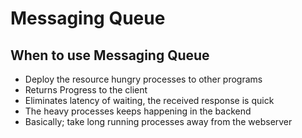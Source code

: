# Messaging Queue

## When to use Messaging Queue

   - Deploy the resource hungry processes to other programs
   - Returns Progress to the client
   - Eliminates latency of waiting, the received response is quick
   - The heavy processes keeps happening in the backend
   - Basically; take long running processes away from the webserver